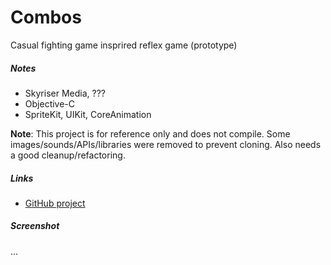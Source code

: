 # Combos
Casual fighting game insprired reflex game (prototype)



##### Notes

* Skyriser Media, ???
* Objective-C 
* SpriteKit, UIKit, CoreAnimation

**Note**: This project is for reference only and does not compile. Some images/sounds/APIs/libraries were removed to prevent cloning. Also needs a good cleanup/refactoring.


##### Links

* [GitHub project](https://github.com/chriscomeau/Combos)


##### Screenshot

...	